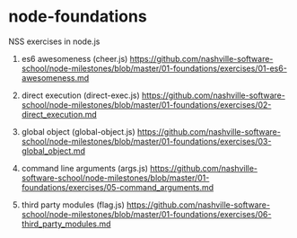 # node-foundations
NSS exercises in node.js

1. es6 awesomeness (cheer.js) https://github.com/nashville-software-school/node-milestones/blob/master/01-foundations/exercises/01-es6-awesomeness.md

2. direct execution (direct-exec.js) https://github.com/nashville-software-school/node-milestones/blob/master/01-foundations/exercises/02-direct_execution.md

3. global object (global-object.js) https://github.com/nashville-software-school/node-milestones/blob/master/01-foundations/exercises/03-global_object.md

5. command line arguments (args.js) https://github.com/nashville-software-school/node-milestones/blob/master/01-foundations/exercises/05-command_arguments.md

6. third party modules (flag.js) https://github.com/nashville-software-school/node-milestones/blob/master/01-foundations/exercises/06-third_party_modules.md
